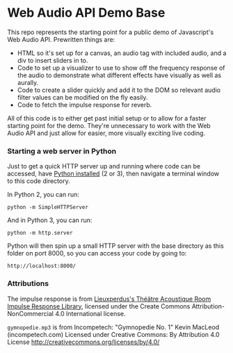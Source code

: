 # Web Audio API Demo Base
This repo represents the starting point for a public demo of Javascript's Web Audio API. Prewritten things are:

- HTML so it's set up for a canvas, an audio tag with included audio, and a div to insert sliders in to.
- Code to set up a visualizer to use to show off the frequency response of the audio to demonstrate what different effects have visually as well as aurally.
- Code to create a slider quickly and add it to the DOM so relevant audio filter values can be modified on the fly easily.
- Code to fetch the impulse response for reverb.

All of this code is to either get past initial setup or to allow for a faster starting point for the demo. They're unnecessary to work with the Web Audio API and just allow for easier, more visually exciting live coding.

### Starting a web server in Python
Just to get a quick HTTP server up and running where code can be accessed, have [Python installed](https://www.python.org/downloads/) (2 or 3), then navigate a terminal window to this code directory.

In Python 2, you can run:

`python -m SimpleHTTPServer`

And in Python 3, you can run:

`python -m http.server`

Python will then spin up a small HTTP server with the base directory as this folder on port 8000, so you can access your code by going to:

`http://localhost:8000/`

### Attributions
The impulse response is from [Lieuxperdus's Théâtre Acoustique Room Impulse Response Library](https://www.lieuxperdus.com/convolver/download/), licensed under the Create Commons Attribution-NonCommercial 4.0 International license.

`gymnopedie.mp3` is from Incompetech:
"Gymnopedie No. 1" Kevin MacLeod (incompetech.com)
Licensed under Creative Commons: By Attribution 4.0 License
http://creativecommons.org/licenses/by/4.0/